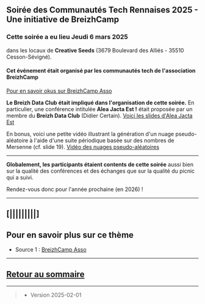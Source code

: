## Soirée des Communautés Tech Rennaises 2025 - Une initiative de BreizhCamp 

### Cette soirée a eu lieu Jeudi 6 mars 2025 
dans les locaux de **Creative Seeds** (3679 Boulevard des Alliés - 35510 Cesson-Sévigné).


#### Cet événement était organisé par les communautés tech de l'association BreizhCamp 
[ Pour en savoir okus sur BreizhCamp Asso ](https://www.breizhcamp.org/asso/)


**Le Breizh Data Club était impliqué dans l'organisation de cette soirée.**
En particulier, une conférence intitulée **Alea Jacta Est !** était proposée par un membre du **Breizh Data Club** (Didier Certain). [ Voici les slides d'Alea Jacta Est ](../illustrim/PDFfiles/Slides_BDC_2025-03-06-V7short.pdf)

En bonus, voici une petite vidéo illustrant la génération d'un nuage pseudo-aléatoire à l'aide d'une suite périodique basée sur des nombres de Mersenne (cf. slide 19).
[ Vidéo des nuages pseudo-aléatoires ](https://drive.google.com/file/d/1EsztPP4r5uDorcdKs1r6AnrQKkYHbumW/view?usp=sharing)

** **
**Globalement, les participants étaient contents de cette soirée**
aussi bien sur la qualité des conférences et des échanges que sur la qualité du picnic qui a suivi.

Rendez-vous donc pour l'année prochaine (en 2026) !

---

## [|||||||||] 
>
## Pour en savoir plus sur ce thème

- Source 1 : [BreizhCamp Asso](https://www.breizhcamp.org/asso/)

---

## [Retour au sommaire](https://dcn-prof.github.io/breizhdataclub/)
  


---



>

>  *  Version 2025-02-01
